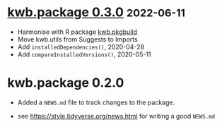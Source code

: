 # [kwb.package 0.3.0](https://github.com/KWB-R/kwb.package/releases/tag/v0.3.0) <small>2022-06-11</small>

* Harmonise with R package [kwb.pkgbuild](https://kwb-r.github.io/kwb.pkgbuild)
* Move kwb.utils from Suggests to Imports
* Add `installedDependencies()`, 2020-04-28
* Add `compareInstalledVersions()`, 2020-05-11

# kwb.package 0.2.0

* Added a `NEWS.md` file to track changes to the package.

* see https://style.tidyverse.org/news.html for writing a good `NEWS.md`


